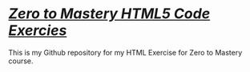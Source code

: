 # _[Zero to Mastery HTML5 Code Exercies](https://digitalgnome.github.com/zero-to-mastery-html)_
This is my Github repository for my HTML Exercise for Zero to Mastery course.
